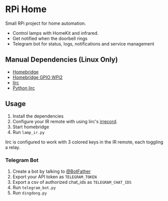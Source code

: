 # RPi Home

Small RPi project for home automation.

- Control lamps with HomeKit and infrared.
- Get notified when the doorbell rings
- Telegram bot for status, logs, notifications and service management

## Manual Dependencies (Linux Only)

- [Homebridge](https://github.com/nfarina/homebridge)
- [Homebridge GPIO WPi2](https://github.com/rsg98/homebridge-gpio-wpi2)
- [lirc](http://www.lirc.org/)
- [Python lirc](https://github.com/tompreston/python-lirc)

## Usage

1. Install the dependencies
2. Configure your IR remote with using lirc's [irrecord](http://www.lirc.org/html/irrecord.html).
3. Start homebridge
4. Run `lamp_ir.py`

lirc is configured to work with 3 colored keys in the IR remote, each toggling
a relay.

### Telegram Bot

1. Create a bot by talking to [@BotFather](https://telegram.me/botfather)
2. Export your API token as `TELEGRAM_TOKEN`
3. Export a csv of authorized chat_ids as `TELEGRAM_CHAT_IDS`
4. Run `telegram_bot.py`
5. Run `dingdong.py`
